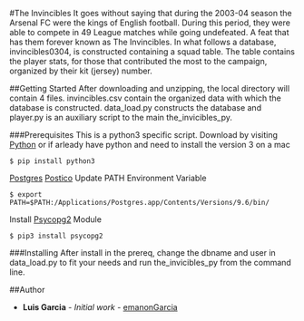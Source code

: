 #The Invincibles
It goes without saying that during the 2003-04 season the Arsenal FC were the kings of English football. During this period, they were able to compete in 49 League matches while going undefeated. A feat that has them forever known as The Invincibles.  In what follows a database, invincibles0304, is constructed containing a squad table. The table contains the player stats, for those that contributed the most to the campaign, organized by their kit (jersey) number.

##Getting Started
After downloading and unzipping, the local directory will contain 4 files. invincibles.csv contain the organized data with which the database is constructed. data_load.py constructs the database and player.py is an auxiliary script to the main the_invicibles_py.

###Prerequisites
This is a python3 specific script. Download by visiting [Python](https://www.python.org/downloads/) or if arleady have python and need to install the version 3 on a mac
```
$ pip install python3
```
[Postgres](http://postgresapp.com/)
[Postico](https://eggerapps.at/postico/)
Update PATH Environment Variable
```
$ export PATH=$PATH:/Applications/Postgres.app/Contents/Versions/9.6/bin/
```

Install [Psycopg2](https://www.tunnelsup.com/setting-up-postgres-on-mac-osx/) Module
```
$ pip3 install psycopg2
```

###Installing
After install in the prereq, change the dbname and user in data_load.py to fit your needs and run the_invicibles_py from the command line.

##Author
* **Luis Garcia** - *Initial work* - [emanonGarcia](https://www.github.com/emanongarcia)
